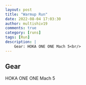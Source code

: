 ```yaml
---
layout: post
title: "Warmup Run"
date: 2022-08-04 17:03:30
author: multishiv19
comments: true
category: [runs]
tags: [Run]
description: |
    Gear: HOKA ONE ONE Mach 5<br/>
---
```


## Gear
HOKA ONE ONE Mach 5



<div width='100%' class='strava-embed-placeholder' data-embed-type='activity' data-embed-id='7579666123'></div>
<script src='https://strava-embeds.com/embed.js'></script>
